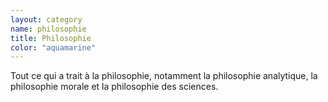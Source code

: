 ```yaml
---
layout: category
name: philosophie
title: Philosophie
color: "aquamarine"
---
```


Tout ce qui a trait à la philosophie, notamment la philosophie analytique, la philosophie morale et la philosophie des sciences.
 
